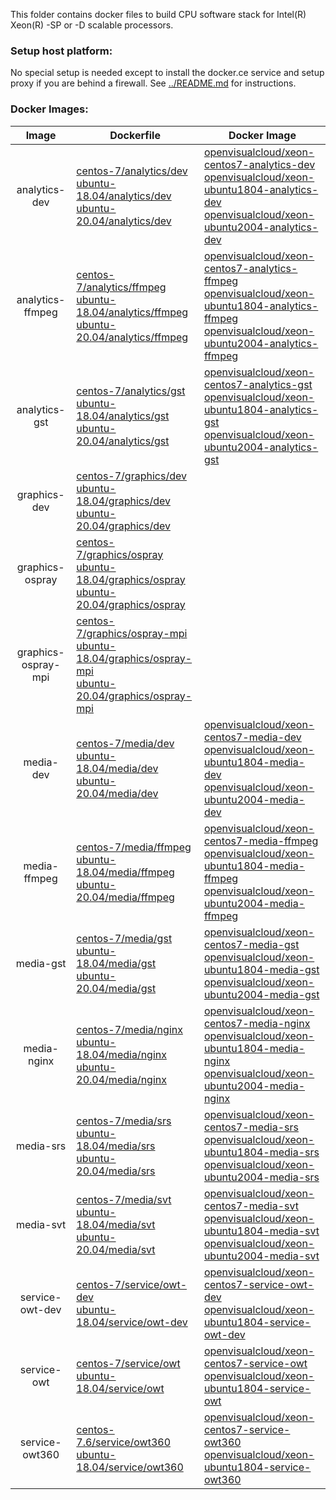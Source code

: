 This folder contains docker files to build CPU software stack for Intel(R) Xeon(R) -SP or -D scalable processors.

### Setup host platform:

No special setup is needed except to install the docker.ce service and setup proxy if you are behind a firewall. See [../README.md](../README.md) for instructions.

### Docker Images:

|Image|Dockerfile|Docker Image|
|:-:|---|---|
|analytics-dev|[centos-7/analytics/dev](centos-7/analytics/dev)<br>[ubuntu-18.04/analytics/dev](ubuntu-18.04/analytics/dev)<br>[ubuntu-20.04/analytics/dev](ubuntu-20.04/analytics/dev)|[openvisualcloud/xeon-centos7-analytics-dev](https://hub.docker.com/r/openvisualcloud/xeon-centos7-analytics-dev)<br>[openvisualcloud/xeon-ubuntu1804-analytics-dev](https://hub.docker.com/r/openvisualcloud/xeon-ubuntu1804-analytics-dev)<br>[openvisualcloud/xeon-ubuntu2004-analytics-dev](https://hub.docker.com/r/openvisualcloud/xeon-ubuntu2004-analytics-dev)|
|analytics-ffmpeg|[centos-7/analytics/ffmpeg](centos-7/analytics/ffmpeg)<br>[ubuntu-18.04/analytics/ffmpeg](ubuntu-18.04/analytics/ffmpeg)<br>[ubuntu-20.04/analytics/ffmpeg](ubuntu-20.04/analytics/ffmpeg)|[openvisualcloud/xeon-centos7-analytics-ffmpeg](https://hub.docker.com/r/openvisualcloud/xeon-centos7-analytics-ffmpeg)<br>[openvisualcloud/xeon-ubuntu1804-analytics-ffmpeg](https://hub.docker.com/r/openvisualcloud/xeon-ubuntu1804-analytics-ffmpeg)<br>[openvisualcloud/xeon-ubuntu2004-analytics-ffmpeg](https://hub.docker.com/r/openvisualcloud/xeon-ubuntu2004-analytics-ffmpeg)|
|analytics-gst|[centos-7/analytics/gst](centos-7/analytics/gst)<br>[ubuntu-18.04/analytics/gst](ubuntu-18.04/analytics/gst)<br>[ubuntu-20.04/analytics/gst](ubuntu-20.04/analytics/gst)|[openvisualcloud/xeon-centos7-analytics-gst](https://hub.docker.com/r/openvisualcloud/xeon-centos7-analytics-gst)<br>[openvisualcloud/xeon-ubuntu1804-analytics-gst](https://hub.docker.com/r/openvisualcloud/xeon-ubuntu1804-analytics-gst)<br>[openvisualcloud/xeon-ubuntu2004-analytics-gst](https://hub.docker.com/r/openvisualcloud/xeon-ubuntu2004-analytics-gst)|
|graphics-dev|[centos-7/graphics/dev](centos-7/graphics/dev)<br>[ubuntu-18.04/graphics/dev](ubuntu-18.04/graphics/dev)<br>[ubuntu-20.04/graphics/dev](ubuntu-20.04/graphics/dev)|<br><br>|
|graphics-ospray|[centos-7/graphics/ospray](centos-7/graphics/ospray)<br>[ubuntu-18.04/graphics/ospray](ubuntu-18.04/graphics/ospray)<br>[ubuntu-20.04/graphics/ospray](ubuntu-20.04/graphics/ospray)|<br><br>|
|graphics-ospray-mpi|[centos-7/graphics/ospray-mpi](centos-7/graphics/ospray-mpi)<br>[ubuntu-18.04/graphics/ospray-mpi](ubuntu-18.04/graphics/ospray-mpi)<br>[ubuntu-20.04/graphics/ospray-mpi](ubuntu-20.04/graphics/ospray-mpi)|<br><br>|
|media-dev|[centos-7/media/dev](centos-7/media/dev)<br>[ubuntu-18.04/media/dev](ubuntu-18.04/media/dev)<br>[ubuntu-20.04/media/dev](ubuntu-20.04/media/dev)|[openvisualcloud/xeon-centos7-media-dev](https://hub.docker.com/r/openvisualcloud/xeon-centos7-media-dev)<br>[openvisualcloud/xeon-ubuntu1804-media-dev](https://hub.docker.com/r/openvisualcloud/xeon-ubuntu1804-media-dev)<br>[openvisualcloud/xeon-ubuntu2004-media-dev](https://hub.docker.com/r/openvisualcloud/xeon-ubuntu2004-media-dev)|
|media-ffmpeg|[centos-7/media/ffmpeg](centos-7/media/ffmpeg)<br>[ubuntu-18.04/media/ffmpeg](ubuntu-18.04/media/ffmpeg)<br>[ubuntu-20.04/media/ffmpeg](ubuntu-20.04/media/ffmpeg)|[openvisualcloud/xeon-centos7-media-ffmpeg](https://hub.docker.com/r/openvisualcloud/xeon-centos7-media-ffmpeg)<br>[openvisualcloud/xeon-ubuntu1804-media-ffmpeg](https://hub.docker.com/r/openvisualcloud/xeon-ubuntu1804-media-ffmpeg)<br>[openvisualcloud/xeon-ubuntu2004-media-ffmpeg](https://hub.docker.com/r/openvisualcloud/xeon-ubuntu2004-media-ffmpeg)|
|media-gst|[centos-7/media/gst](centos-7/media/gst)<br>[ubuntu-18.04/media/gst](ubuntu-18.04/media/gst)<br>[ubuntu-20.04/media/gst](ubuntu-20.04/media/gst)|[openvisualcloud/xeon-centos7-media-gst](https://hub.docker.com/r/openvisualcloud/xeon-centos7-media-gst)<br>[openvisualcloud/xeon-ubuntu1804-media-gst](https://hub.docker.com/r/openvisualcloud/xeon-ubuntu1804-media-gst)<br>[openvisualcloud/xeon-ubuntu2004-media-gst](https://hub.docker.com/r/openvisualcloud/xeon-ubuntu2004-media-gst)|
|media-nginx|[centos-7/media/nginx](centos-7/media/nginx)<br>[ubuntu-18.04/media/nginx](ubuntu-18.04/media/nginx)<br>[ubuntu-20.04/media/nginx](ubuntu-20.04/media/nginx)|[openvisualcloud/xeon-centos7-media-nginx](https://hub.docker.com/r/openvisualcloud/xeon-centos7-media-nginx)<br>[openvisualcloud/xeon-ubuntu1804-media-nginx](https://hub.docker.com/r/openvisualcloud/xeon-ubuntu1804-media-nginx)<br>[openvisualcloud/xeon-ubuntu2004-media-nginx](https://hub.docker.com/r/openvisualcloud/xeon-ubuntu2004-media-nginx)|
|media-srs|[centos-7/media/srs](centos-7/media/srs)<br>[ubuntu-18.04/media/srs](ubuntu-18.04/media/srs)<br>[ubuntu-20.04/media/srs](ubuntu-20.04/media/srs)|[openvisualcloud/xeon-centos7-media-srs](https://hub.docker.com/r/openvisualcloud/xeon-centos7-media-srs)<br>[openvisualcloud/xeon-ubuntu1804-media-srs](https://hub.docker.com/r/openvisualcloud/xeon-ubuntu1804-media-srs)<br>[openvisualcloud/xeon-ubuntu2004-media-srs](https://hub.docker.com/r/openvisualcloud/xeon-ubuntu2004-media-srs)|
|media-svt|[centos-7/media/svt](centos-7/media/svt)<br>[ubuntu-18.04/media/svt](ubuntu-18.04/media/svt)<br>[ubuntu-20.04/media/svt](ubuntu-20.04/media/svt)|[openvisualcloud/xeon-centos7-media-svt](https://hub.docker.com/r/openvisualcloud/xeon-centos7-media-svt)<br>[openvisualcloud/xeon-ubuntu1804-media-svt](https://hub.docker.com/r/openvisualcloud/xeon-ubuntu1804-media-svt)<br>[openvisualcloud/xeon-ubuntu2004-media-svt](https://hub.docker.com/r/openvisualcloud/xeon-ubuntu2004-media-svt)|
|service-owt-dev|[centos-7/service/owt-dev](centos-7/service/owt-dev)<br>[ubuntu-18.04/service/owt-dev](ubuntu-18.04/service/owt-dev)|[openvisualcloud/xeon-centos7-service-owt-dev](https://hub.docker.com/r/openvisualcloud/xeon-centos7-service-owt-dev)<br>[openvisualcloud/xeon-ubuntu1804-service-owt-dev](https://hub.docker.com/r/openvisualcloud/xeon-ubuntu1804-service-owt-dev)|
|service-owt|[centos-7/service/owt](centos-7/service/owt)<br>[ubuntu-18.04/service/owt](ubuntu-18.04/service/owt)|[openvisualcloud/xeon-centos7-service-owt](https://hub.docker.com/r/openvisualcloud/xeon-centos7-service-owt)<br>[openvisualcloud/xeon-ubuntu1804-service-owt](https://hub.docker.com/r/openvisualcloud/xeon-ubuntu1804-service-owt)|
|service-owt360|[centos-7.6/service/owt360](centos-7.6/service/owt360)<br>[ubuntu-18.04/service/owt360](ubuntu-18.04/service/owt360)|[openvisualcloud/xeon-centos7-service-owt360](https://hub.docker.com/r/openvisualcloud/xeon-centos7-service-owt360)<br>[openvisualcloud/xeon-ubuntu1804-service-owt360](https://hub.docker.com/r/openvisualcloud/xeon-ubuntu1804-service-owt360)|
